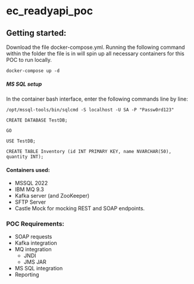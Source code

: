 # ec_readyapi_poc
## Getting started:
Download the file docker-compose.yml. Running the following command within the folder the file is in will spin up all necessary containers for this POC to run locally.

````docker-compose up -d ````

##### MS SQL setup
In the container bash interface, enter the following commands line by line: 

````/opt/mssql-tools/bin/sqlcmd -S localhost -U SA -P "Passw0rd123"````

````CREATE DATABASE TestDB;````

````GO````

````USE TestDB;````

````CREATE TABLE Inventory (id INT PRIMARY KEY, name NVARCHAR(50), quantity INT);````


#### Containers used:
* MSSQL 2022
* IBM MQ 9.3
* Kafka server (and ZooKeeper)
* SFTP Server
* Castle Mock for mocking REST and SOAP endpoints.

### POC Requirements: 
* SOAP requests
* Kafka integration
* MQ integration
  * JNDI
  * JMS JAR
* MS SQL integration
* Reporting
